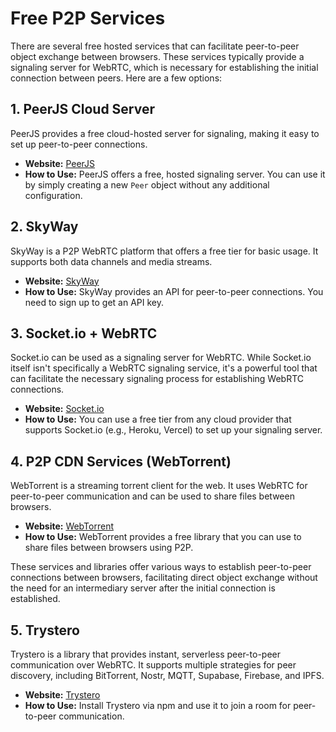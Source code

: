 # Free P2P Services

There are several free hosted services that can facilitate peer-to-peer object exchange between browsers. These services typically provide a signaling server for WebRTC, which is necessary for establishing the initial connection between peers. Here are a few options:

## 1. **PeerJS Cloud Server**
PeerJS provides a free cloud-hosted server for signaling, making it easy to set up peer-to-peer connections.

- **Website:** [PeerJS](https://peerjs.com/)
- **How to Use:** PeerJS offers a free, hosted signaling server. You can use it by simply creating a new `Peer` object without any additional configuration.

## 2. **SkyWay**
SkyWay is a P2P WebRTC platform that offers a free tier for basic usage. It supports both data channels and media streams.

- **Website:** [SkyWay](https://webrtc.ecl.ntt.com/)
- **How to Use:** SkyWay provides an API for peer-to-peer connections. You need to sign up to get an API key.

## 3. **Socket.io + WebRTC**
Socket.io can be used as a signaling server for WebRTC. While Socket.io itself isn't specifically a WebRTC signaling service, it's a powerful tool that can facilitate the necessary signaling process for establishing WebRTC connections.

- **Website:** [Socket.io](https://socket.io/)
- **How to Use:** You can use a free tier from any cloud provider that supports Socket.io (e.g., Heroku, Vercel) to set up your signaling server.

## 4. **P2P CDN Services (WebTorrent)**
WebTorrent is a streaming torrent client for the web. It uses WebRTC for peer-to-peer communication and can be used to share files between browsers.

- **Website:** [WebTorrent](https://webtorrent.io/)
- **How to Use:** WebTorrent provides a free library that you can use to share files between browsers using P2P.

These services and libraries offer various ways to establish peer-to-peer connections between browsers, facilitating direct object exchange without the need for an intermediary server after the initial connection is established.

## 5. **Trystero**

Trystero is a library that provides instant, serverless peer-to-peer communication over WebRTC. It supports multiple strategies for peer discovery, including BitTorrent, Nostr, MQTT, Supabase, Firebase, and IPFS.

- **Website:** [Trystero](https://oxism.com/trystero/)
- **How to Use:** Install Trystero via npm and use it to join a room for peer-to-peer communication.
